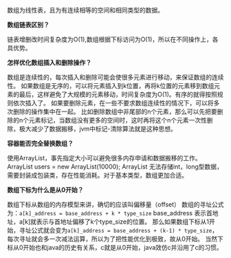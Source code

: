 数组为线性表，且为有连续相等的空间和相同类型的数据。


**数组链表区别？**

链表增删改时间复杂度为O(1),数组根据下标访问为O(1)，所以在不同操作上，各具优势。


**怎样优化数组插入和删除操作？**

数组是连续性的，每次插入和删除可能会使很多元素进行移动，来保证数组的连续性。
如果数组是无序的，可以将元素插入到k位置，再将k位置的元素移到数组元素的最后，这样避免了大规模的元素移动，时间复杂度为O(1)。有序的就得按照规则依次插入了。
如果要删除元素，在一些不要求数组连续性的情况下，可以将多次删除的操作集中在一起。
比如删除数组中非尾部的n个元素，那么可以先把要删除的n个元素标记，当数组没有更多的空间时，这时再将这个n个元素一次性删除，极大减少了数据搬移，jvm中标记-清除算法就是这种思想。


**容器能否完全替换数组？**

使用ArrayList，事先指定大小可以避免很多内存申请和数据搬移的工作。
ArrayList<User> users = new ArrayList(10000);
ArrayList 无法存储int，long型数据，需要封装成包装类，存在性能消耗。对于基本类型，数组更加合适。


**数组下标为什么是从0开始？**

数组下标从数组的内存模型来讲，确切的应该叫偏移量（offset）
数组的寻址公式为：`a[k]_address = base_address + k * type_size`
base_address 表示首地址，a[k]就表示与首地址偏移了k个type_size的位置。
那么如果数组下标从1开始，寻址公式就会变为`a[k]_address = base_address + (k-1) * type_size`，每次寻址就会多一次减法运算，所以为了把性能优化到极致，故从0开始。
当然下标从0开始也和java的历史有关系，c就是从0开始，java效仿c并沿用了c的习惯。
